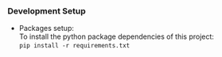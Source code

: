 ### Development Setup
- Packages setup:  
To install the python package dependencies of this project:  
`pip install -r requirements.txt`

